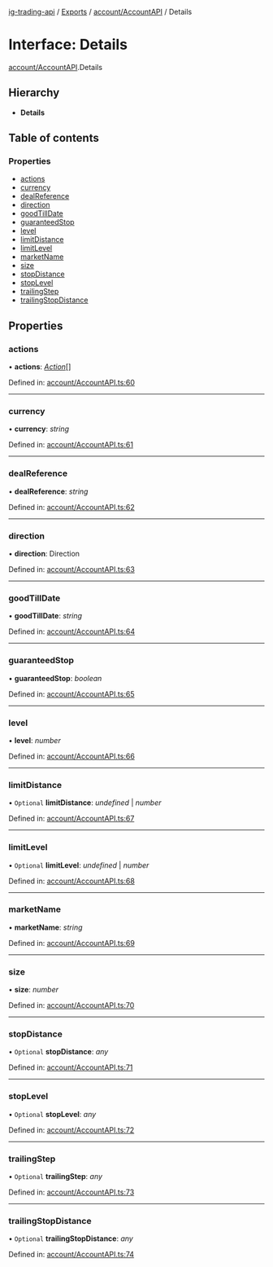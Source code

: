 [ig-trading-api](../README.md) / [Exports](../modules.md) / [account/AccountAPI](../modules/account_accountapi.md) / Details

# Interface: Details

[account/AccountAPI](../modules/account_accountapi.md).Details

## Hierarchy

- **Details**

## Table of contents

### Properties

- [actions](account_accountapi.details.md#actions)
- [currency](account_accountapi.details.md#currency)
- [dealReference](account_accountapi.details.md#dealreference)
- [direction](account_accountapi.details.md#direction)
- [goodTillDate](account_accountapi.details.md#goodtilldate)
- [guaranteedStop](account_accountapi.details.md#guaranteedstop)
- [level](account_accountapi.details.md#level)
- [limitDistance](account_accountapi.details.md#limitdistance)
- [limitLevel](account_accountapi.details.md#limitlevel)
- [marketName](account_accountapi.details.md#marketname)
- [size](account_accountapi.details.md#size)
- [stopDistance](account_accountapi.details.md#stopdistance)
- [stopLevel](account_accountapi.details.md#stoplevel)
- [trailingStep](account_accountapi.details.md#trailingstep)
- [trailingStopDistance](account_accountapi.details.md#trailingstopdistance)

## Properties

### actions

• **actions**: [_Action_](account_accountapi.action.md)[]

Defined in: [account/AccountAPI.ts:60](https://github.com/bennycode/ig-trading-api/blob/aeb83dc/src/account/AccountAPI.ts#L60)

---

### currency

• **currency**: _string_

Defined in: [account/AccountAPI.ts:61](https://github.com/bennycode/ig-trading-api/blob/aeb83dc/src/account/AccountAPI.ts#L61)

---

### dealReference

• **dealReference**: _string_

Defined in: [account/AccountAPI.ts:62](https://github.com/bennycode/ig-trading-api/blob/aeb83dc/src/account/AccountAPI.ts#L62)

---

### direction

• **direction**: Direction

Defined in: [account/AccountAPI.ts:63](https://github.com/bennycode/ig-trading-api/blob/aeb83dc/src/account/AccountAPI.ts#L63)

---

### goodTillDate

• **goodTillDate**: _string_

Defined in: [account/AccountAPI.ts:64](https://github.com/bennycode/ig-trading-api/blob/aeb83dc/src/account/AccountAPI.ts#L64)

---

### guaranteedStop

• **guaranteedStop**: _boolean_

Defined in: [account/AccountAPI.ts:65](https://github.com/bennycode/ig-trading-api/blob/aeb83dc/src/account/AccountAPI.ts#L65)

---

### level

• **level**: _number_

Defined in: [account/AccountAPI.ts:66](https://github.com/bennycode/ig-trading-api/blob/aeb83dc/src/account/AccountAPI.ts#L66)

---

### limitDistance

• `Optional` **limitDistance**: _undefined_ \| _number_

Defined in: [account/AccountAPI.ts:67](https://github.com/bennycode/ig-trading-api/blob/aeb83dc/src/account/AccountAPI.ts#L67)

---

### limitLevel

• `Optional` **limitLevel**: _undefined_ \| _number_

Defined in: [account/AccountAPI.ts:68](https://github.com/bennycode/ig-trading-api/blob/aeb83dc/src/account/AccountAPI.ts#L68)

---

### marketName

• **marketName**: _string_

Defined in: [account/AccountAPI.ts:69](https://github.com/bennycode/ig-trading-api/blob/aeb83dc/src/account/AccountAPI.ts#L69)

---

### size

• **size**: _number_

Defined in: [account/AccountAPI.ts:70](https://github.com/bennycode/ig-trading-api/blob/aeb83dc/src/account/AccountAPI.ts#L70)

---

### stopDistance

• `Optional` **stopDistance**: _any_

Defined in: [account/AccountAPI.ts:71](https://github.com/bennycode/ig-trading-api/blob/aeb83dc/src/account/AccountAPI.ts#L71)

---

### stopLevel

• `Optional` **stopLevel**: _any_

Defined in: [account/AccountAPI.ts:72](https://github.com/bennycode/ig-trading-api/blob/aeb83dc/src/account/AccountAPI.ts#L72)

---

### trailingStep

• `Optional` **trailingStep**: _any_

Defined in: [account/AccountAPI.ts:73](https://github.com/bennycode/ig-trading-api/blob/aeb83dc/src/account/AccountAPI.ts#L73)

---

### trailingStopDistance

• `Optional` **trailingStopDistance**: _any_

Defined in: [account/AccountAPI.ts:74](https://github.com/bennycode/ig-trading-api/blob/aeb83dc/src/account/AccountAPI.ts#L74)
